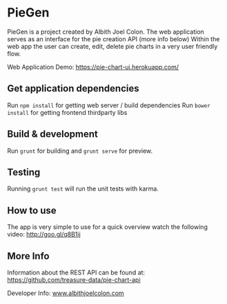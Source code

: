 # PieGen

PieGen is a project created by Albith Joel Colon. 
The web application serves as an interface for the pie creation API (more info below) 
Within the web app the user can create, edit, delete pie charts in a very user friendly flow.

Web Application Demo: https://pie-chart-ui.herokuapp.com/

## Get application dependencies

Run `npm install` for getting web server / build dependencies
Run `bower install` for getting frontend thirdparty libs

## Build & development

Run `grunt` for building and `grunt serve` for preview.

## Testing

Running `grunt test` will run the unit tests with karma.

## How to use

The app is very simple to use for a quick overview watch the following video:
http://goo.gl/q8B1ij

## More Info

Information about the REST API can be found at:
https://github.com/treasure-data/pie-chart-api 

Developer Info:
www.albithjoelcolon.com
